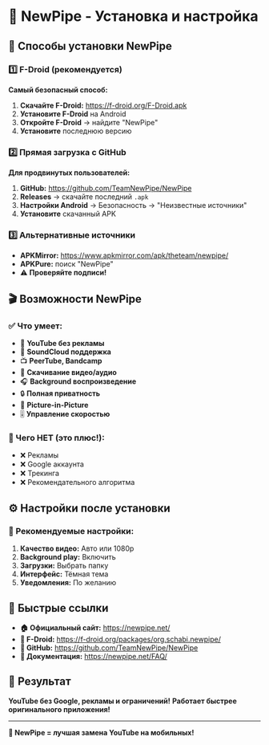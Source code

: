 # 📱 NewPipe - Установка и настройка

## 🚀 Способы установки NewPipe

### 1️⃣ F-Droid (рекомендуется)
**Самый безопасный способ:**
1. **Скачайте F-Droid:** https://f-droid.org/F-Droid.apk
2. **Установите F-Droid** на Android
3. **Откройте F-Droid** → найдите "NewPipe"
4. **Установите** последнюю версию

### 2️⃣ Прямая загрузка с GitHub
**Для продвинутых пользователей:**
1. **GitHub:** https://github.com/TeamNewPipe/NewPipe
2. **Releases** → скачайте последний `.apk`
3. **Настройки Android** → Безопасность → "Неизвестные источники"
4. **Установите** скачанный APK

### 3️⃣ Альтернативные источники
- **APKMirror:** https://www.apkmirror.com/apk/theteam/newpipe/
- **APKPure:** поиск "NewPipe"
- ⚠️ **Проверяйте подписи!**

## 🎬 Возможности NewPipe

### ✅ Что умеет:
- 🎥 **YouTube без рекламы**
- 🎵 **SoundCloud поддержка**  
- 📺 **PeerTube, Bandcamp**
- 💾 **Скачивание видео/аудио**
- 🎧 **Background воспроизведение**
- 🔒 **Полная приватность**
- 📱 **Picture-in-Picture**
- 🎚️ **Управление скоростью**

### 🚫 Чего НЕТ (это плюс!):
- ❌ Рекламы
- ❌ Google аккаунта
- ❌ Трекинга
- ❌ Рекомендательного алгоритма

## ⚙️ Настройки после установки

### 🎯 Рекомендуемые настройки:
1. **Качество видео:** Авто или 1080p
2. **Background play:** Включить
3. **Загрузки:** Выбрать папку
4. **Интерфейс:** Тёмная тема
5. **Уведомления:** По желанию

## 🔗 Быстрые ссылки

- **🏠 Официальный сайт:** https://newpipe.net/
- **📱 F-Droid:** https://f-droid.org/packages/org.schabi.newpipe/
- **🐙 GitHub:** https://github.com/TeamNewPipe/NewPipe
- **📖 Документация:** https://newpipe.net/FAQ/

## 🎊 Результат

**YouTube без Google, рекламы и ограничений!**
**Работает быстрее оригинального приложения!**

---

**🎯 NewPipe = лучшая замена YouTube на мобильных!**

